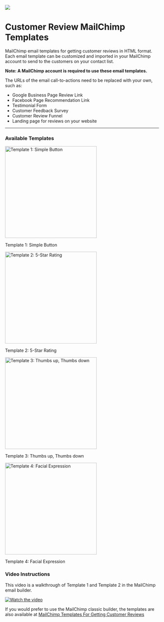 <picture><img src="https://mediaryte.com/wp-content/uploads/2018/03/mailchimp-templates-customer-review-system1a.jpg"/></picture>

# Customer Review MailChimp Templates

MailChimp email templates for getting customer reviews in HTML format. Each email template can be customized and imported in your MailChimp account to send to the customers on your contact list.

<strong>Note: A MailChimp account is required to use these email templates.</strong>

The URLs of the email call-to-actions need to be replaced with your own, such as:
<ul>
  <li>Google Business Page Review Link</li>
  <li>Facebook Page Recommendation Link</li>
  <li>Testimonial Form</li>
  <li>Customer Feedback Survey</li>
  <li>Customer Review Funnel</li>
  <li>Landing page for reviews on your website</li>
</ul>

<hr/>

<h3>Available Templates</h3>
<p float="left">
  <picture><img alt="Template 1: Simple Button" src="https://mediaryte.com/wp-content/uploads/2018/03/crs-mailchimp-template1a.jpg" width="300px"/><p>Template 1: Simple Button</p></picture>
  <picture><img alt="Template 2: 5-Star Rating" src="https://mediaryte.com/wp-content/uploads/2018/03/crs-mailchimp-template2a.jpg" width="300px"/><p>Template 2: 5-Star Rating</p></picture>
</p><p float="left">
  <picture><img alt="Template 3: Thumbs up, Thumbs down" src="https://mediaryte.com/wp-content/uploads/2023/11/Pasted-Image.jpg" width="300px"/><p>Template 3: Thumbs up, Thumbs down</p></picture>
  <picture><img alt="Template 4: Facial Expression" src="https://mediaryte.com/wp-content/uploads/2023/11/customer-review-mailchimp-template4a.jpg" width="300px"/><p>Template 4: Facial Expression</p></picture>
</p>

<h3>Video Instructions</h3>

This video is a walkthrough of Template 1 and Template 2 in the MailChimp email builder.

[![Watch the video](https://img.youtube.com/vi/ZWJxOJxlXX4/maxresdefault.jpg)](https://youtu.be/ZWJxOJxlXX4?si=MZUIRq4yGfckJ_Vy)

If you would prefer to use the MailChimp classic builder, the templates are also available at <a href="https://mediaryte.com/mailchimp-templates-for-getting-customer-reviews/" target="_blank">MailChimp Templates For Getting Customer Reviews</a>
